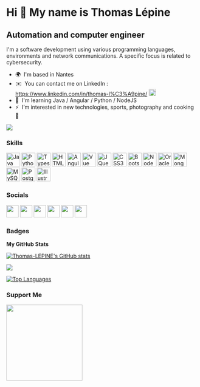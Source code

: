 Hi 👋 My name is Thomas Lépine
==============================

Automation and computer engineer
--------------------------------

I'm a software development using various programming languages, environments and network communications. A specific focus is related to cybersecurity.

* 🌍  I'm based in Nantes
* ✉️  You can contact me on LinkedIn : <a href="https://www.linkedin.com/in/thomas-l%C3%A9pine/" target="blank" rel="noreferrer"><span>https://www.linkedin.com/in/thomas-l%C3%A9pine/ </span><img src="https://raw.githubusercontent.com/danielcranney/readme-generator/main/public/icons/socials/linkedin.svg" width="18" height="18" /></a> <!-- [https://www.linkedin.com/in/thomas-l%C3%A9pine/](mailto:https://www.linkedin.com/in/thomas-l%C3%A9pine/) -->
* 🧠  I'm learning Java / Angular / Python / NodeJS
* ⚡  I’m interested in new technologies, sports, photography and cooking 🍪

<a href="https://www.github.com/Thomas-LEPINE" target="blank" rel="noreferrer"><img
src="https://img.shields.io/github/followers/Thomas-LEPINE?logo=github&style=for-the-badge&color=0891b2&labelColor=171717" /></a>

### Skills

<p align="left">
<a target="blank" href="https://www.oracle.com/java/" rel="noreferrer"><img src="https://raw.githubusercontent.com/danielcranney/readme-generator/main/public/icons/skills/java-colored.svg" width="36" height="36" alt="Java" /></a>
<a target="blank" href="https://www.python.org/" rel="noreferrer"><img src="https://raw.githubusercontent.com/danielcranney/readme-generator/main/public/icons/skills/python-colored.svg" width="36" height="36" alt="Python" /></a>
<a target="blank" href="https://www.typescriptlang.org/" rel="noreferrer"><img src="https://raw.githubusercontent.com/danielcranney/readme-generator/main/public/icons/skills/typescript-colored.svg" width="36" height="36" alt="Typescript" /></a>
<a target="blank" href="https://developer.mozilla.org/en-US/docs/Glossary/HTML5" rel="noreferrer"><img src="https://raw.githubusercontent.com/danielcranney/readme-generator/main/public/icons/skills/html5-colored.svg" width="36" height="36" alt="HTML5" /></a>
<a target="blank" href="https://angular.io/" rel="noreferrer"><img src="https://raw.githubusercontent.com/danielcranney/readme-generator/main/public/icons/skills/angularjs-colored.svg" width="36" height="36" alt="Angular" /></a>
<a target="blank" href="https://vuejs.org/" rel="noreferrer"><img src="https://raw.githubusercontent.com/danielcranney/readme-generator/main/public/icons/skills/vuejs-colored.svg" width="36" height="36" alt="Vue" /></a>
<a target="blank" href="https://jquery.com/" rel="noreferrer"><img src="https://raw.githubusercontent.com/danielcranney/readme-generator/main/public/icons/skills/jquery-colored.svg" width="36" height="36" alt="JQuery" /></a>
<a target="blank" href="https://www.w3.org/TR/CSS/#css" rel="noreferrer"><img src="https://raw.githubusercontent.com/danielcranney/readme-generator/main/public/icons/skills/css3-colored.svg" width="36" height="36" alt="CSS3" /></a>
<a target="blank" href="https://getbootstrap.com/" rel="noreferrer"><img src="https://raw.githubusercontent.com/danielcranney/readme-generator/main/public/icons/skills/bootstrap-colored.svg" width="36" height="36" alt="Bootstrap" /></a>
<a target="blank" href="https://nodejs.org/en/" rel="noreferrer"><img src="https://raw.githubusercontent.com/danielcranney/readme-generator/main/public/icons/skills/nodejs-colored.svg" width="36" height="36" alt="NodeJS" /></a>
<a target="blank" href="https://www.oracle.com/uk/index.html" rel="noreferrer"><img src="https://raw.githubusercontent.com/danielcranney/readme-generator/main/public/icons/skills/oracle-colored.svg" width="36" height="36" alt="Oracle" /></a>
<a target="blank" href="https://www.mongodb.com/" rel="noreferrer"><img src="https://raw.githubusercontent.com/danielcranney/readme-generator/main/public/icons/skills/mongodb-colored.svg" width="36" height="36" alt="MongoDB" /></a>
<a target="blank" href="https://www.mysql.com/" rel="noreferrer"><img src="https://raw.githubusercontent.com/danielcranney/readme-generator/main/public/icons/skills/mysql-colored.svg" width="36" height="36" alt="MySQL" /></a>
<a target="blank" href="https://www.postgresql.org/" rel="noreferrer"><img src="https://raw.githubusercontent.com/danielcranney/readme-generator/main/public/icons/skills/postgresql-colored.svg" width="36" height="36" alt="PostgreSQL" /></a>
<a target="blank" href="adobe.com/uk/products/illustrator.html" rel="noreferrer"><img src="https://raw.githubusercontent.com/danielcranney/readme-generator/main/public/icons/skills/illustrator-colored.svg" width="36" height="36" alt="Illustrator" /></a>
</p>


### Socials

<p align="left">
 <a target="blank" href="https://discord.com/users/Thomas Lépine#1901" rel="noreferrer"><img src="https://raw.githubusercontent.com/danielcranney/readme-generator/main/public/icons/socials/discord.svg" width="32" height="32" /></a>
<a target="blank" href="https://www.facebook.com/thomas.lepine.53/" rel="noreferrer"><img src="https://raw.githubusercontent.com/danielcranney/readme-generator/main/public/icons/socials/facebook.svg" width="32" height="32" /></a> <a href="https://www.github.com/Thomas-LEPINE" target="blank" rel="noreferrer"><img src="https://raw.githubusercontent.com/danielcranney/readme-generator/main/public/icons/socials/github.svg" width="32" height="32" /></a>
<a href="http://www.instagram.com/_thomas_lepine_/" target="blank" rel="noreferrer"><img src="https://raw.githubusercontent.com/danielcranney/readme-generator/main/public/icons/socials/instagram.svg" width="32" height="32" /></a> <a href="https://www.linkedin.com/in/thomas-l%C3%A9pine/" target="blank" rel="noreferrer"><img src="https://raw.githubusercontent.com/danielcranney/readme-generator/main/public/icons/socials/linkedin.svg" width="32" height="32" /></a> <a href="https://www.twitch.tv/heyreau" target="blank" rel="noreferrer"><img src="https://raw.githubusercontent.com/danielcranney/readme-generator/main/public/icons/socials/twitch.svg" width="32" height="32" /></a></p>

### Badges

<b>My GitHub Stats</b>

<a target="blank" href="http://www.github.com/Thomas-LEPINE"><img src="https://github-readme-stats.vercel.app/api?username=Thomas-LEPINE&show_icons=true&hide=prs,issues,&count_private=true&title_color=3382ed&text_color=ffffff&icon_color=0891b2&bg_color=171717&hide_border=true&show_icons=true" alt="Thomas-LEPINE's GitHub stats" /></a>

<a target="blank" href="http://www.github.com/Thomas-LEPINE"><img src="https://github-readme-streak-stats.herokuapp.com/?user=Thomas-LEPINE&stroke=ffffff&background=171717&ring=3382ed&fire=3382ed&currStreakNum=ffffff&currStreakLabel=3382ed&sideNums=ffffff&sideLabels=ffffff&dates=ffffff&hide_border=true" /></a>

<a target="blank" href="https://github.com/Thomas-LEPINE" align="left"><img src="https://github-readme-stats.vercel.app/api/top-langs/?username=Thomas-LEPINE&langs_count=10&title_color=3382ed&text_color=ffffff&icon_color=0891b2&bg_color=171717&hide_border=true&locale=en&custom_title=Top%20%Languages" alt="Top Languages" /></a>

### Support Me

<a href="https://www.buymeacoffee.com/thomaslepine"><img src="https://cdn.buymeacoffee.com/buttons/v2/default-yellow.png" width="200" /></a>

<!-- Generated by https://www.profileme.dev/ -->
